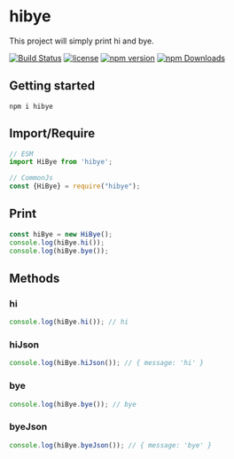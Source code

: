 # hibye

This project will simply print hi and bye.

[![Build Status](https://github.com/yusufshakeel/hibye/actions/workflows/ci.yml/badge.svg)](https://github.com/yusufshakeel/hibye/actions/workflows/ci.yml)
[![license](https://img.shields.io/badge/license-MIT-blue.svg)](https://github.com/yusufshakeel/hibye)
[![npm version](https://img.shields.io/badge/npm-0.2.0-blue.svg)](https://www.npmjs.com/package/hibye)
[![npm Downloads](https://img.shields.io/npm/dm/hibye.svg)](https://www.npmjs.com/package/hibye)

## Getting started

```shell
npm i hibye
```

## Import/Require

```typescript
// ESM
import HiBye from 'hibye';
```

```javascript
// CommonJs
const {HiBye} = require("hibye");
```

## Print

```js
const hiBye = new HiBye();
console.log(hiBye.hi());
console.log(hiBye.bye());
```

## Methods

### hi

```javascript
console.log(hiBye.hi()); // hi
```

### hiJson

```javascript
console.log(hiBye.hiJson()); // { message: 'hi' }
```

### bye

```javascript
console.log(hiBye.bye()); // bye
```

### byeJson

```javascript
console.log(hiBye.byeJson()); // { message: 'bye' }
```